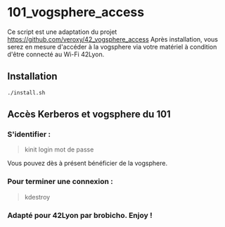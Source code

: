 # 101_vogsphere_access



Ce script est une adaptation du projet https://github.com/veroxy/42_vogsphere_access
Après installation, vous serez en mesure d'accéder à la vogsphere via votre matériel à condition d'être connecté au Wi-Fi 42Lyon.



## Installation

	./install.sh


## Accès Kerberos et vogsphere du 101



### S'identifier :



> kinit login
> mot de passe


Vous pouvez dès à présent bénéficier de la vogsphere.


### Pour terminer une connexion :

> kdestroy



### Adapté pour 42Lyon par brobicho. Enjoy !
